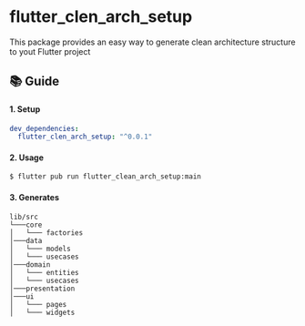 # flutter_clen_arch_setup
This package provides an easy way to generate clean architecture structure
to yout Flutter project

## 📚 Guide
#### 1. Setup
```yaml
dev_dependencies:
  flutter_clen_arch_setup: "^0.0.1"
```
#### 2. Usage
```bash
$ flutter pub run flutter_clean_arch_setup:main
```
#### 3. Generates
```
lib/src
└───core
│   └─── factories
│───data
│   └─── models
│   └─── usecases
│───domain
│   └─── entities
│   └─── usecases
│───presentation
│───ui
│   └─── pages
│   └─── widgets
```